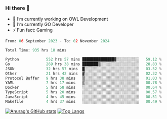 ### Hi there 👋 

- 🔭 I’m currently working on OWL Development
- 🌱 I’m currently GO Developer
-  ⚡ Fun fact: Gaming
  
  <!--
- 👯 I’m looking to collaborate on ...
- 🤔 I’m looking for help with ...
- 💬 Ask me about ...
- 📫 How to reach me: ...
- 😄 Pronouns: ...
-->

<!--START_SECTION:waka-->

```python
From: 06 September 2023 - To: 02 November 2024

Total Time: 935 hrs 18 mins

Python            552 hrs 57 mins ██████████████▓░░░░░░░░░░   59.12 %
Go                269 hrs 38 mins ███████▒░░░░░░░░░░░░░░░░░   28.83 %
JSON              32 hrs 57 mins  █░░░░░░░░░░░░░░░░░░░░░░░░   03.52 %
Other             21 hrs 42 mins  ▓░░░░░░░░░░░░░░░░░░░░░░░░   02.32 %
Protocol Buffer   9 hrs 38 mins   ▒░░░░░░░░░░░░░░░░░░░░░░░░   01.03 %
YAML              7 hrs 17 mins   ▒░░░░░░░░░░░░░░░░░░░░░░░░   00.78 %
Docker            5 hrs 58 mins   ░░░░░░░░░░░░░░░░░░░░░░░░░   00.64 %
TypeScript        5 hrs 20 mins   ░░░░░░░░░░░░░░░░░░░░░░░░░   00.57 %
JavaScript        4 hrs 45 mins   ░░░░░░░░░░░░░░░░░░░░░░░░░   00.51 %
Makefile          4 hrs 37 mins   ░░░░░░░░░░░░░░░░░░░░░░░░░   00.49 %
```

<!--END_SECTION:waka-->

[![Anurag's GitHub stats](https://github-readme-stats.vercel.app/api?username=aebalz&show_icons=true&theme=codeSTACKr)](https://github.com/anuraghazra/github-readme-stats)
[![Top Langs](https://github-readme-stats.vercel.app/api/top-langs/?username=aebalz&layout=compact&card_width=350&theme=codeSTACKr)](https://github.com/anuraghazra/github-readme-stats)
<!-- [![Readme Card](https://github-readme-stats.vercel.app/api/pin/?username=aebalz&repo=go-gin-gone&show_owner=true)](https://github.com/anuraghazra/github-readme-stats)-->
